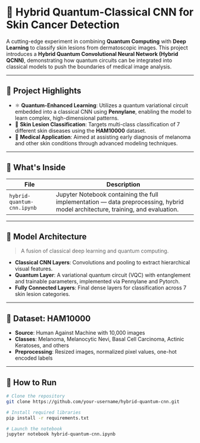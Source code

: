 # 🧬 Hybrid Quantum-Classical CNN for Skin Cancer Detection

A cutting-edge experiment in combining **Quantum Computing** with **Deep Learning** to classify skin lesions from dermatoscopic images. This project introduces a **Hybrid Quantum Convolutional Neural Network (Hybrid QCNN)**, demonstrating how quantum circuits can be integrated into classical models to push the boundaries of medical image analysis.

---

## 🌟 Project Highlights

- ⚛️ **Quantum-Enhanced Learning**: Utilizes a quantum variational circuit embedded into a classical CNN using **Pennylane**, enabling the model to learn complex, high-dimensional patterns.
- 🧠 **Skin Lesion Classification**: Targets multi-class classification of 7 different skin diseases using the **HAM10000** dataset.
- 🔬 **Medical Application**: Aimed at assisting early diagnosis of melanoma and other skin conditions through advanced modeling techniques.

---

## 📁 What's Inside

| File | Description |
|------|-------------|
| `hybrid-quantum-cnn.ipynb` | Jupyter Notebook containing the full implementation — data preprocessing, hybrid model architecture, training, and evaluation. |

---

## 🧠 Model Architecture

> A fusion of classical deep learning and quantum computing.

- **Classical CNN Layers**: Convolutions and pooling to extract hierarchical visual features.
- **Quantum Layer**: A variational quantum circuit (VQC) with entanglement and trainable parameters, implemented via Pennylane and Pytorch.
- **Fully Connected Layers**: Final dense layers for classification across 7 skin lesion categories.

---

## 🧪 Dataset: HAM10000

- **Source**: Human Against Machine with 10,000 images
- **Classes**: Melanoma, Melanocytic Nevi, Basal Cell Carcinoma, Actinic Keratoses, and others
- **Preprocessing**: Resized images, normalized pixel values, one-hot encoded labels

---

## 🚀 How to Run

```bash
# Clone the repository
git clone https://github.com/your-username/hybrid-quantum-cnn.git

# Install required libraries
pip install -r requirements.txt

# Launch the notebook
jupyter notebook hybrid-quantum-cnn.ipynb
